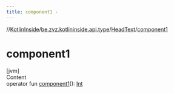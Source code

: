 ```yaml
---
title: component1 -
---
```

//[KotlinInside](../../index.md)/[be.zvz.kotlininside.api.type](../index.md)/[HeadText](index.md)/[component1](component1.md)



# component1  
[jvm]  
Content  
operator fun [component1](component1.md)(): [Int](https://kotlinlang.org/api/latest/jvm/stdlib/kotlin/-int/index.html)  



